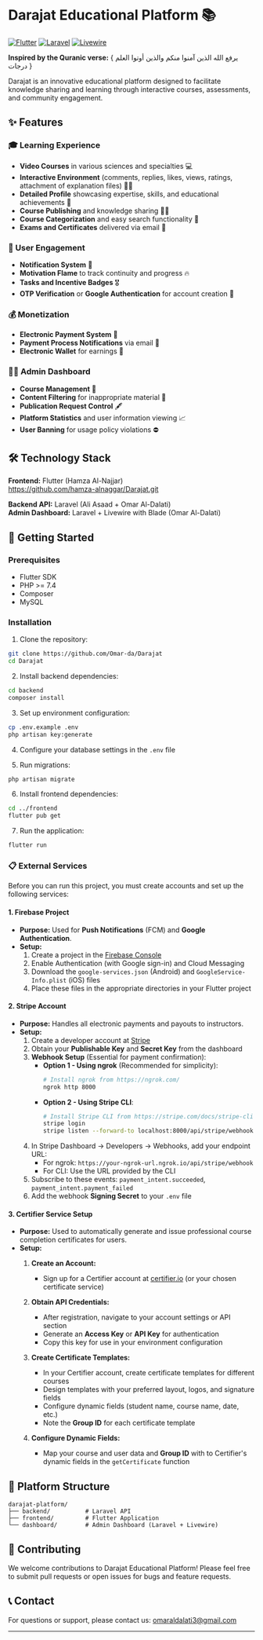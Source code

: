 # Darajat Educational Platform 📚

[![Flutter](https://img.shields.io/badge/Flutter-Framework-blue?logo=flutter)](https://flutter.dev/)
[![Laravel](https://img.shields.io/badge/Laravel-API-red?logo=laravel)](https://laravel.com/)
[![Livewire](https://img.shields.io/badge/Livewire-Dashboard-orange)](https://laravel-livewire.com/)

**Inspired by the Quranic verse:** { يرفع الله الذين آمنوا منكم والذين أوتوا العلم درجات }

Darajat is an innovative educational platform designed to facilitate knowledge sharing and learning through interactive courses, assessments, and community engagement.

## ✨ Features

### 🎓 Learning Experience
- **Video Courses** in various sciences and specialties 💻
- **Interactive Environment** (comments, replies, likes, views, ratings, attachment of explanation files) 👨‍💻
- **Detailed Profile** showcasing expertise, skills, and educational achievements 👤
- **Course Publishing** and knowledge sharing 👨‍🏫
- **Course Categorization** and easy search functionality 🔎
- **Exams and Certificates** delivered via email 📝

### 🎯 User Engagement
- **Notification System** 🔔
- **Motivation Flame** to track continuity and progress 🔥
- **Tasks and Incentive Badges** 🎖
- **OTP Verification** or **Google Authentication** for account creation 🚪

### 💰 Monetization
- **Electronic Payment System** 💸
- **Payment Process Notifications** via email 📨
- **Electronic Wallet** for earnings 👝

### 👨‍💼 Admin Dashboard
- **Course Management** 🔧
- **Content Filtering** for inappropriate material 🫣
- **Publication Request Control** 🖋
- **Platform Statistics** and user information viewing 📈
- **User Banning** for usage policy violations ⛔️

## 🛠 Technology Stack

**Frontend:** Flutter (Hamza Al-Najjar)  
https://github.com/hamza-alnaggar/Darajat.git

**Backend API:** Laravel (Ali Asaad + Omar Al-Dalati)  
**Admin Dashboard:** Laravel + Livewire with Blade (Omar Al-Dalati)

## 🚀 Getting Started

### Prerequisites
- Flutter SDK
- PHP >= 7.4
- Composer
- MySQL


### Installation

1. Clone the repository:
```bash
git clone https://github.com/Omar-da/Darajat
cd Darajat
```

2. Install backend dependencies:
```bash
cd backend
composer install
```

3. Set up environment configuration:
```bash
cp .env.example .env
php artisan key:generate
```

4. Configure your database settings in the `.env` file

5. Run migrations:
```bash
php artisan migrate
```

6. Install frontend dependencies:
```bash
cd ../frontend
flutter pub get
```

7. Run the application:
```bash
flutter run
```


### 📋 External Services

Before you can run this project, you must create accounts and set up the following services:

#### 1. Firebase Project
- **Purpose:** Used for **Push Notifications** (FCM) and **Google Authentication**.
- **Setup:** 
  1. Create a project in the [Firebase Console](https://console.firebase.google.com/)
  2. Enable Authentication (with Google sign-in) and Cloud Messaging
  3. Download the `google-services.json` (Android) and `GoogleService-Info.plist` (iOS) files
  4. Place these files in the appropriate directories in your Flutter project

#### 2. Stripe Account
- **Purpose:** Handles all electronic payments and payouts to instructors.
- **Setup:**
  1. Create a developer account at [Stripe](https://stripe.com/)
  2. Obtain your **Publishable Key** and **Secret Key** from the dashboard
  3. **Webhook Setup** (Essential for payment confirmation):
     - **Option 1 - Using ngrok** (Recommended for simplicity):
       ```bash
       # Install ngrok from https://ngrok.com/
       ngrok http 8000
       ```
     - **Option 2 - Using Stripe CLI**:
       ```bash
       # Install Stripe CLI from https://stripe.com/docs/stripe-cli
       stripe login
       stripe listen --forward-to localhost:8000/api/stripe/webhook
       ```
  4. In Stripe Dashboard → Developers → Webhooks, add your endpoint URL:
     - For ngrok: `https://your-ngrok-url.ngrok.io/api/stripe/webhook`
     - For CLI: Use the URL provided by the CLI
  5. Subscribe to these events: `payment_intent.succeeded`, `payment_intent.payment_failed`
  6. Add the webhook **Signing Secret** to your `.env` file
 
#### 3. Certifier Service Setup
- **Purpose:** Used to automatically generate and issue professional course completion certificates for users.
- **Setup:**
  1. **Create an Account:**
     - Sign up for a Certifier account at [certifier.io](https://certifier.io/) (or your chosen certificate service)
  
  2. **Obtain API Credentials:**
     - After registration, navigate to your account settings or API section
     - Generate an **Access Key** or **API Key** for authentication
     - Copy this key for use in your environment configuration

  3. **Create Certificate Templates:**
     - In your Certifier account, create certificate templates for different courses
     - Design templates with your preferred layout, logos, and signature fields
     - Configure dynamic fields (student name, course name, date, etc.)
     - Note the **Group ID** for each certificate template
    
  4. **Configure Dynamic Fields:**
     - Map your course and user data and **Group ID** with to Certifier's dynamic fields in the `getCertificate` function


## 📱 Platform Structure

```
darajat-platform/
├── backend/          # Laravel API
├── frontend/         # Flutter Application
└── dashboard/        # Admin Dashboard (Laravel + Livewire)
```

## 🤝 Contributing

We welcome contributions to Darajat Educational Platform! Please feel free to submit pull requests or open issues for bugs and feature requests.


## 📞 Contact

For questions or support, please contact us:
omaraldalati3@gmail.com

---
